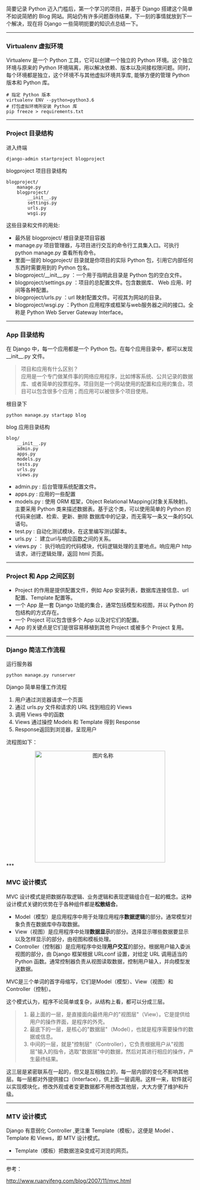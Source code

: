 简要记录 Python 迈入门槛后，第一个学习的项目，并基于 Django 搭建这个简单不如说简陋的 Blog 网站。网站仍有许多问题亟待结果，下一刻的事情就放到下一个解决，现在将 Django 一些简明扼要的知识点总结一下。

***

### **Virtualenv 虚拟环境**

Virtualenv 是一个 Python 工具，它可以创建一个独立的 Python 环境。这个独立环境与原来的 Python 环境隔离，用以解决依赖、版本以及间接权限问题。同时，每个环境都是独立，这个环境不与其他虚拟环境共享库, 能够方便的管理 Python 版本和 Python 库。

```shell
# 指定 Python 版本
virtualenv ENV --python=python3.6
# 打包虚拟环境所安装 Python 库
pip freeze > requirements.txt
```

***

### **Project 目录结构**

进入终端

```shell
django-admin startproject blogproject
```

blogproject 项目目录结构

```shell
blogproject/
    manage.py
    blogproject/
        __init__.py
        settings.py
        urls.py
        wsgi.py
```

这些目录和文件的用处:

* 最外层 blogproject/ 根目录是项目容器
* manage.py 项目管理器，与项目进行交互的命令行工具集入口。可执行python manage.py 查看所有命令。
* 里面一层的 blogproject/ 目录就是你项目的实际 Python 包，引用它内部任何东西时需要用到的 Python 包名。
* blogproject/\_\_init\_\_.py ：一个用于指明此目录是 Python 包的空白文件。
* blogproject/settings.py ：项目的总配置文件。包含数据库、 Web 应用、时间等各种配置。
* blogproject/urls.py ：url 映射配置文件。可视其为网站的目录。
* blogproject/wsgi.py ：Python 应用程序或框架与web服务器之间的接口。全称是 Python Web Server Gateway Interface。

***

### **App 目录结构**

在 Django 中，每一个应用都是一个 Python 包。在每个应用目录中，都可以发现 \_\_init\_\_.py 文件。
> 项目和应用有什么区别？  
>应用是一个专门做某件事的网络应用程序，比如博客系统、公共记录的数据库、或者简单的投票程序。项目则是一个网站使用的配置和应用的集合。项目可以包含很多个应用；而应用可以被很多个项目使用。

根目录下

```shell
python manage.py startapp blog
```

blog 应用目录结构

```shell
blog/
    __init__.py
    admin.py
    apps.py
    models.py
    tests.py
    urls.py
    views.py
```

* admin.py : 后台管理系统配置文件。
* apps.py : 应用的一些配置
* models.py : 使用 ORM 框架，Object Relational Mapping(对象关系映射)。主要采用 Python 类来描述数据表。基于这个类，可以使用简单的 Python 的代码来创建、检索、更新、删除 数据库中的记录，而无需写一条又一条的SQL语句。
* test.py : 自动化测试模块，在这里编写测试脚本。
* urls.py ： 建立url与响应函数之间的关系。
* views.py ： 执行响应的代码模块，代码逻辑处理的主要地点。响应用户 http 请求，进行逻辑处理，返回 html 页面。

***

### **Project 和 App 之间区别**

* Project 的作用是提供配置文件，例如 App 安装列表，数据库连接信息、url 配置、Template 配置等。
* 一个 App 是一套 Django 功能的集合，通常包括模型和视图，并以 Python 的包结构的方式存在。
* 一个 Project 可以包含很多个 App 以及对它们的配置。
* App 的关键点是它们是很容易移植到其他 Project 或被多个 Project 复用。

***

### **Django 简洁工作流程**

运行服务器

```shell
python manage.py runserver
```

Django 简单易懂工作流程

1. 用户通过浏览器请求一个页面
1. 通过 urls.py 文件和请求的 URL 找到相应的 Views
1. 调用 Views 中的函数
1. Views 通过操控 Models 和 Template 得到 Response
1. Response返回到浏览器，呈现用户

流程图如下：
<div align="center">
<img src="https://wx2.sinaimg.cn/mw690/af9e9c30ly1fmnbupcq4gj20m80j2q7p.jpg" width = "350" height = "300" alt="图片名称" align=center />
</div>
***

### **MVC 设计模式**

MVC 设计模式是把数据存取逻辑、业务逻辑和表现逻辑组合在一起的概念。这种设计模式关键的优势在于各种组件都是**松散结合**。

* Model（模型）是应用程序中用于处理应用程序**数据逻辑**的部分。通常模型对象负责在数据库中存取数据。
* View（视图）是应用程序中处理**数据显示**的部分。选择显示哪些数据要显示以及怎样显示的部分，由视图和模板处理。
* Controller（控制器）是应用程序中处理**用户交互**的部分。根据用户输入委派视图的部分，由 Django 框架根据 URLconf 设置，对给定 URL 调用适当的 Python 函数。通常控制器负责从视图读取数据，控制用户输入，并向模型发送数据。

MVC是三个单词的首字母缩写，它们是Model（模型）、View（视图）和Controller（控制）。

这个模式认为，程序不论简单或复杂，从结构上看，都可以分成三层。

> 1. 最上面的一层，是直接面向最终用户的"视图层"（View）。它是提供给用户的操作界面，是程序的外壳。
> 2. 最底下的一层，是核心的"数据层"（Model），也就是程序需要操作的数据或信息。
> 3. 中间的一层，就是"控制层"（Controller），它负责根据用户从"视图层"输入的指令，选取"数据层"中的数据，然后对其进行相应的操作，产生最终结果。

这三层是紧密联系在一起的，但又是互相独立的，每一层内部的变化不影响其他层。每一层都对外提供接口（Interface），供上面一层调用。这样一来，软件就可以实现模块化，修改外观或者变更数据都不用修改其他层，大大方便了维护和升级。

***

### **MTV 设计模式**

Django 有意弱化 Controller ,更注重 Template（模板）。这便是 Model 、Template 和 Views，即 MTV 设计模式。

* Template（模板）把数据渲染变成可浏览的网页。

***

参考：

http://www.ruanyifeng.com/blog/2007/11/mvc.html